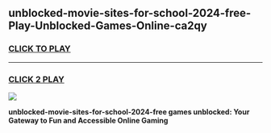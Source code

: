 
## unblocked-movie-sites-for-school-2024-free-Play-Unblocked-Games-Online-ca2qy
<h3>
<a href="https://premium76.site?title=unblocked-movie-sites-for-school-2024-free&ref=25A">CLICK TO PLAY</a></h3>
<hr>

<h3>
<a href="https://premium76.site?title=unblocked-movie-sites-for-school-2024-free&ref=25A">CLICK 2 PLAY</a>
  
</h3>

<a href="https://premium76.site?title=unblocked-movie-sites-for-school-2024-free&ref=25A"><img src="https://clearcache.store/games.png"></a>


**unblocked-movie-sites-for-school-2024-free games unblocked: Your Gateway to Fun and Accessible Online Gaming**
